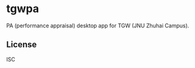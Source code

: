 tgwpa
=====

PA (performance appraisal) desktop app for TGW (JNU Zhuhai Campus).

License
-------

ISC
